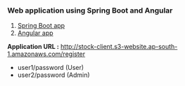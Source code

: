 ### Web application using Spring Boot and Angular

1.  [Spring Boot app](https://github.com/himi-sh/angular-spring-boot-app/tree/main/docker-compose-spring-boot-stock)
2.  [Angular app](https://github.com/himi-sh/angular-spring-boot-app/tree/main/stock-app-angular)

**Application URL :**
http://stock-client.s3-website.ap-south-1.amazonaws.com/register

- user1/password (User)
- user2/password (Admin)
